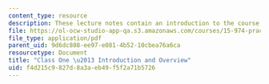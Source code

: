 ```yaml
---
content_type: resource
description: These lecture notes contain an introduction to the course and an overview.
file: https://ol-ocw-studio-app-qa.s3.amazonaws.com/courses/15-974-practical-leadership-fall-2004/f4d215c9827d8a3aeb49f5f2a71b5726_class1.pdf
file_type: application/pdf
parent_uid: 9d6dc808-ee97-e081-4b52-10cbea76a6ca
resourcetype: Document
title: "Class One \u2013 Introduction and Overview"
uid: f4d215c9-827d-8a3a-eb49-f5f2a71b5726
---
```

